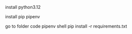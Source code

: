 install python3.12

install pip pipenv 

go to folder code
    pipenv shell
    pip install -r requirements.txt

    